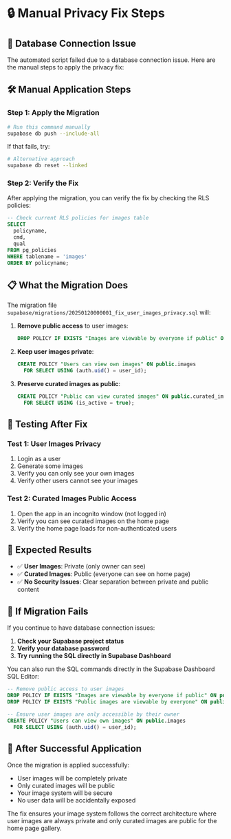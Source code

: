 # 🔒 **Manual Privacy Fix Steps**

## 🚨 **Database Connection Issue**

The automated script failed due to a database connection issue. Here are the manual steps to apply the privacy fix:

## 🛠️ **Manual Application Steps**

### **Step 1: Apply the Migration**

```bash
# Run this command manually
supabase db push --include-all
```

If that fails, try:

```bash
# Alternative approach
supabase db reset --linked
```

### **Step 2: Verify the Fix**

After applying the migration, you can verify the fix by checking the RLS policies:

```sql
-- Check current RLS policies for images table
SELECT
  policyname,
  cmd,
  qual
FROM pg_policies
WHERE tablename = 'images'
ORDER BY policyname;
```

## 📋 **What the Migration Does**

The migration file `supabase/migrations/20250120000001_fix_user_images_privacy.sql` will:

1. **Remove public access** to user images:

   ```sql
   DROP POLICY IF EXISTS "Images are viewable by everyone if public" ON public.images;
   ```

2. **Keep user images private**:

   ```sql
   CREATE POLICY "Users can view own images" ON public.images
     FOR SELECT USING (auth.uid() = user_id);
   ```

3. **Preserve curated images as public**:
   ```sql
   CREATE POLICY "Public can view curated images" ON public.curated_images
     FOR SELECT USING (is_active = true);
   ```

## 🧪 **Testing After Fix**

### **Test 1: User Images Privacy**

1. Login as a user
2. Generate some images
3. Verify you can only see your own images
4. Verify other users cannot see your images

### **Test 2: Curated Images Public Access**

1. Open the app in an incognito window (not logged in)
2. Verify you can see curated images on the home page
3. Verify the home page loads for non-authenticated users

## 🎯 **Expected Results**

- ✅ **User Images**: Private (only owner can see)
- ✅ **Curated Images**: Public (everyone can see on home page)
- ✅ **No Security Issues**: Clear separation between private and public content

## 🔧 **If Migration Fails**

If you continue to have database connection issues:

1. **Check your Supabase project status**
2. **Verify your database password**
3. **Try running the SQL directly in Supabase Dashboard**

You can also run the SQL commands directly in the Supabase Dashboard SQL Editor:

```sql
-- Remove public access to user images
DROP POLICY IF EXISTS "Images are viewable by everyone if public" ON public.images;
DROP POLICY IF EXISTS "Public images are viewable by everyone" ON public.images;

-- Ensure user images are only accessible by their owner
CREATE POLICY "Users can view own images" ON public.images
  FOR SELECT USING (auth.uid() = user_id);
```

## 🎉 **After Successful Application**

Once the migration is applied successfully:

- User images will be completely private
- Only curated images will be public
- Your image system will be secure
- No user data will be accidentally exposed

The fix ensures your image system follows the correct architecture where user images are always private and only curated images are public for the home page gallery.
